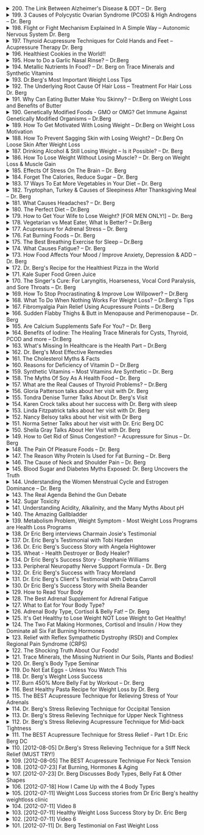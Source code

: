 <details>
<summary>200. The Link Between Alzheimer's Disease & DDT – Dr. Berg</summary><br>

<a href="https://www.youtube.com/watch?v=r1V4FH3QU_g" target="_blank">
    <img src="https://img.youtube.com/vi/r1V4FH3QU_g/maxresdefault.jpg" width="250"
    alt="[Youtube]" onerror="this.style.display='none';">
</a>


</details>

<details>
<summary>199. 3 Causes of Polycystic Ovarian Syndrome (PCOS) & High Androgens – Dr. Berg</summary><br>

<a href="https://www.youtube.com/watch?v=qz4V_oNoclY" target="_blank">
    <img src="https://img.youtube.com/vi/qz4V_oNoclY/maxresdefault.jpg" width="250"
    alt="[Youtube]" onerror="this.style.display='none';">
</a>


</details>

<details>
<summary>198. Flight or Fight Mechanism Explained In A Simple Way – Autonomic Nervous System Dr. Berg</summary><br>

<a href="https://www.youtube.com/watch?v=ktQBLFabQXQ" target="_blank">
    <img src="https://img.youtube.com/vi/ktQBLFabQXQ/maxresdefault.jpg" width="250"
    alt="[Youtube]" onerror="this.style.display='none';">
</a>


</details>

<details>
<summary>197. Thyroid Acupressure Techniques for Cold Hands and Feet – Acupressure Therapy Dr. Berg</summary><br>

<a href="https://www.youtube.com/watch?v=2DnaljPchA8" target="_blank">
    <img src="https://img.youtube.com/vi/2DnaljPchA8/maxresdefault.jpg" width="250"
    alt="[Youtube]" onerror="this.style.display='none';">
</a>


</details>

<details>
<summary>196. Healthiest Cookies in the World!!</summary><br>

<a href="https://www.youtube.com/watch?v=lN4tzAe4L9M" target="_blank">
    <img src="https://img.youtube.com/vi/lN4tzAe4L9M/maxresdefault.jpg" width="250"
    alt="[Youtube]" onerror="this.style.display='none';">
</a>


</details>

<details>
<summary>195. How to Do a Garlic Nasal Rinse? – Dr.Berg</summary><br>

<a href="https://www.youtube.com/watch?v=cNM_NXwOkcQ" target="_blank">
    <img src="https://img.youtube.com/vi/cNM_NXwOkcQ/maxresdefault.jpg" width="250"
    alt="[Youtube]" onerror="this.style.display='none';">
</a>


</details>

<details>
<summary>194. Metallic Nutrients In Food? – Dr. Berg on Trace Minerals and Synthetic Vitamins</summary><br>

<a href="https://www.youtube.com/watch?v=f3sx6VNO0F8" target="_blank">
    <img src="https://img.youtube.com/vi/f3sx6VNO0F8/maxresdefault.jpg" width="250"
    alt="[Youtube]" onerror="this.style.display='none';">
</a>


</details>

<details>
<summary>193. Dr.Berg's Most Important Weight Loss Tips</summary><br>

<a href="https://www.youtube.com/watch?v=-ZkADMLZCuw" target="_blank">
    <img src="https://img.youtube.com/vi/-ZkADMLZCuw/maxresdefault.jpg" width="250"
    alt="[Youtube]" onerror="this.style.display='none';">
</a>


</details>

<details>
<summary>192. The Underlying Root Cause Of Hair Loss – Treatment For Hair Loss Dr. Berg</summary><br>

<a href="https://www.youtube.com/watch?v=tumJRQ01Hmg" target="_blank">
    <img src="https://img.youtube.com/vi/tumJRQ01Hmg/maxresdefault.jpg" width="250"
    alt="[Youtube]" onerror="this.style.display='none';">
</a>


</details>

<details>
<summary>191. Why Can Eating Butter Make You Skinny? – Dr.Berg on Weight Loss and Benefits of Butter</summary><br>

<a href="https://www.youtube.com/watch?v=6iKSL-bpbAM" target="_blank">
    <img src="https://img.youtube.com/vi/6iKSL-bpbAM/maxresdefault.jpg" width="250"
    alt="[Youtube]" onerror="this.style.display='none';">
</a>


</details>

<details>
<summary>190. Genetically Modified Foods - GMO or OMG? Get Immune Against Genetically Modified Organisms – Dr.Berg</summary><br>

<a href="https://www.youtube.com/watch?v=iwcLIUd_WiY" target="_blank">
    <img src="https://img.youtube.com/vi/iwcLIUd_WiY/maxresdefault.jpg" width="250"
    alt="[Youtube]" onerror="this.style.display='none';">
</a>


</details>

<details>
<summary>189. How To Get Motivated With Losing Weight – Dr.Berg on Weight Loss Motivation</summary><br>

<a href="https://www.youtube.com/watch?v=M5FQYKLAOhg" target="_blank">
    <img src="https://img.youtube.com/vi/M5FQYKLAOhg/maxresdefault.jpg" width="250"
    alt="[Youtube]" onerror="this.style.display='none';">
</a>


</details>

<details>
<summary>188. How To Prevent Sagging Skin with Losing Weight? – Dr.Berg On Loose Skin After Weight Loss</summary><br>

<a href="https://www.youtube.com/watch?v=JpmI3Nnyx6o" target="_blank">
    <img src="https://img.youtube.com/vi/JpmI3Nnyx6o/maxresdefault.jpg" width="250"
    alt="[Youtube]" onerror="this.style.display='none';">
</a>


</details>

<details>
<summary>187. Drinking Alcohol & Still Losing Weight – Is it Possible? – Dr. Berg</summary><br>

<a href="https://www.youtube.com/watch?v=8WpaVxsZI1I" target="_blank">
    <img src="https://img.youtube.com/vi/8WpaVxsZI1I/maxresdefault.jpg" width="250"
    alt="[Youtube]" onerror="this.style.display='none';">
</a>


</details>

<details>
<summary>186. How To Lose Weight Without Losing Muscle? – Dr. Berg on Weight Loss & Muscle Gain</summary><br>

<a href="https://www.youtube.com/watch?v=Pp7arrSDs5w" target="_blank">
    <img src="https://img.youtube.com/vi/Pp7arrSDs5w/maxresdefault.jpg" width="250"
    alt="[Youtube]" onerror="this.style.display='none';">
</a>


</details>

<details>
<summary>185. Effects Of Stress On The Brain – Dr. Berg</summary><br>

<a href="https://www.youtube.com/watch?v=kBioeRRPuhg" target="_blank">
    <img src="https://img.youtube.com/vi/kBioeRRPuhg/maxresdefault.jpg" width="250"
    alt="[Youtube]" onerror="this.style.display='none';">
</a>


</details>

<details>
<summary>184. Forget The Calories, Reduce Sugar – Dr. Berg</summary><br>

<a href="https://www.youtube.com/watch?v=gALMXv6KqMo" target="_blank">
    <img src="https://img.youtube.com/vi/gALMXv6KqMo/maxresdefault.jpg" width="250"
    alt="[Youtube]" onerror="this.style.display='none';">
</a>


</details>

<details>
<summary>183. 17 Ways To Eat More Vegetables in Your Diet – Dr. Berg</summary><br>

<a href="https://www.youtube.com/watch?v=fSuvDNeerjs" target="_blank">
    <img src="https://img.youtube.com/vi/fSuvDNeerjs/maxresdefault.jpg" width="250"
    alt="[Youtube]" onerror="this.style.display='none';">
</a>


</details>

<details>
<summary>182. Tryptophan, Turkey & Causes of Sleepiness After Thanksgiving Meal – Dr. Berg</summary><br>

<a href="https://www.youtube.com/watch?v=8qgwmKq-yjA" target="_blank">
    <img src="https://img.youtube.com/vi/8qgwmKq-yjA/maxresdefault.jpg" width="250"
    alt="[Youtube]" onerror="this.style.display='none';">
</a>


</details>

<details>
<summary>181. What Causes Headaches? – Dr. Berg</summary><br>

<a href="https://www.youtube.com/watch?v=0C6zoIgraWs" target="_blank">
    <img src="https://img.youtube.com/vi/0C6zoIgraWs/maxresdefault.jpg" width="250"
    alt="[Youtube]" onerror="this.style.display='none';">
</a>


</details>

<details>
<summary>180. The Perfect Diet – Dr.Berg</summary><br>

<a href="https://www.youtube.com/watch?v=V6bTwOo3H1A" target="_blank">
    <img src="https://img.youtube.com/vi/V6bTwOo3H1A/maxresdefault.jpg" width="250"
    alt="[Youtube]" onerror="this.style.display='none';">
</a>


</details>

<details>
<summary>179. How to Get Your Wife to Lose Weight? [FOR MEN ONLY!] – Dr. Berg</summary><br>

<a href="https://www.youtube.com/watch?v=lKrFgxVTe28" target="_blank">
    <img src="https://img.youtube.com/vi/lKrFgxVTe28/maxresdefault.jpg" width="250"
    alt="[Youtube]" onerror="this.style.display='none';">
</a>


</details>

<details>
<summary>178. Vegetarian vs Meat Eater, What Is Better? – Dr.Berg</summary><br>

<a href="https://www.youtube.com/watch?v=i0-ZWnXBxxc" target="_blank">
    <img src="https://img.youtube.com/vi/i0-ZWnXBxxc/maxresdefault.jpg" width="250"
    alt="[Youtube]" onerror="this.style.display='none';">
</a>


</details>

<details>
<summary>177. Acupressure for Adrenal Stress – Dr. Berg</summary><br>

<a href="https://www.youtube.com/watch?v=3c3fQvTvcqQ" target="_blank">
    <img src="https://img.youtube.com/vi/3c3fQvTvcqQ/maxresdefault.jpg" width="250"
    alt="[Youtube]" onerror="this.style.display='none';">
</a>


</details>

<details>
<summary>176. Fat Burning Foods – Dr. Berg</summary><br>

<a href="https://www.youtube.com/watch?v=HEVJmfvKnwE" target="_blank">
    <img src="https://img.youtube.com/vi/HEVJmfvKnwE/maxresdefault.jpg" width="250"
    alt="[Youtube]" onerror="this.style.display='none';">
</a>


</details>

<details>
<summary>175. The Best Breathing Exercise for Sleep – Dr.Berg</summary><br>

<a href="https://www.youtube.com/watch?v=LnjZQzB3BP8" target="_blank">
    <img src="https://img.youtube.com/vi/LnjZQzB3BP8/maxresdefault.jpg" width="250"
    alt="[Youtube]" onerror="this.style.display='none';">
</a>


</details>

<details>
<summary>174. What Causes Fatigue? – Dr. Berg</summary><br>

<a href="https://www.youtube.com/watch?v=TeCwH6vzjzc" target="_blank">
    <img src="https://img.youtube.com/vi/TeCwH6vzjzc/maxresdefault.jpg" width="250"
    alt="[Youtube]" onerror="this.style.display='none';">
</a>


</details>

<details>
<summary>173. How Food Affects Your Mood / Improve Anxiety, Depression & ADD – Dr. Berg</summary><br>

<a href="https://www.youtube.com/watch?v=9MpeSudXyRs" target="_blank">
    <img src="https://img.youtube.com/vi/9MpeSudXyRs/maxresdefault.jpg" width="250"
    alt="[Youtube]" onerror="this.style.display='none';">
</a>


</details>

<details>
<summary>172. Dr. Berg's Recipe for the Healthiest Pizza in the World</summary><br>

<a href="https://www.youtube.com/watch?v=W8Gtk067h5Y" target="_blank">
    <img src="https://img.youtube.com/vi/W8Gtk067h5Y/maxresdefault.jpg" width="250"
    alt="[Youtube]" onerror="this.style.display='none';">
</a>


</details>

<details>
<summary>171. Kale Super Food Green Juice</summary><br>

<a href="https://www.youtube.com/watch?v=Woad6uGe6m0" target="_blank">
    <img src="https://img.youtube.com/vi/Woad6uGe6m0/maxresdefault.jpg" width="250"
    alt="[Youtube]" onerror="this.style.display='none';">
</a>


</details>

<details>
<summary>170. The Singer's Cure: For Laryngitis, Hoarseness, Vocal Cord Paralysis, and Sore Throats – Dr. Berg</summary><br>

<a href="https://www.youtube.com/watch?v=xypKNntXJv4" target="_blank">
    <img src="https://img.youtube.com/vi/xypKNntXJv4/maxresdefault.jpg" width="250"
    alt="[Youtube]" onerror="this.style.display='none';">
</a>


</details>

<details>
<summary>169. How To Stop Procrastinating & Improve Low Willpower? – Dr.Berg</summary><br>

<a href="https://www.youtube.com/watch?v=Izi-PNI7_Dc" target="_blank">
    <img src="https://img.youtube.com/vi/Izi-PNI7_Dc/maxresdefault.jpg" width="250"
    alt="[Youtube]" onerror="this.style.display='none';">
</a>


</details>

<details>
<summary>168. What To Do When Nothing Works For Weight Loss? – Dr.Berg's Tips</summary><br>

<a href="https://www.youtube.com/watch?v=tmRirTYtaS4" target="_blank">
    <img src="https://img.youtube.com/vi/tmRirTYtaS4/maxresdefault.jpg" width="250"
    alt="[Youtube]" onerror="this.style.display='none';">
</a>


</details>

<details>
<summary>167. Fibromyalgia Pain Relief Using Acupressure Points – Dr.Berg</summary><br>

<a href="https://www.youtube.com/watch?v=uMIa3HNm7ks" target="_blank">
    <img src="https://img.youtube.com/vi/uMIa3HNm7ks/maxresdefault.jpg" width="250"
    alt="[Youtube]" onerror="this.style.display='none';">
</a>


</details>

<details>
<summary>166. Sudden Flabby Thighs & Butt in Menopause and Perimenopause – Dr. Berg</summary><br>

<a href="https://www.youtube.com/watch?v=iuXFE_oIQdM" target="_blank">
    <img src="https://img.youtube.com/vi/iuXFE_oIQdM/maxresdefault.jpg" width="250"
    alt="[Youtube]" onerror="this.style.display='none';">
</a>


</details>

<details>
<summary>165. Are Calcium Supplements Safe For You? – Dr. Berg</summary><br>

<a href="https://www.youtube.com/watch?v=hLP3SnbQvEc" target="_blank">
    <img src="https://img.youtube.com/vi/hLP3SnbQvEc/maxresdefault.jpg" width="250"
    alt="[Youtube]" onerror="this.style.display='none';">
</a>


</details>

<details>
<summary>164. Benefits of Iodine: The Healing Trace Minerals for Cysts, Thyroid, PCOD and more – Dr.Berg</summary><br>

<a href="https://www.youtube.com/watch?v=LpNqXUzwqPs" target="_blank">
    <img src="https://img.youtube.com/vi/LpNqXUzwqPs/maxresdefault.jpg" width="250"
    alt="[Youtube]" onerror="this.style.display='none';">
</a>


</details>

<details>
<summary>163. What's Missing In Healthcare is the Health Part – Dr.Berg</summary><br>

<a href="https://www.youtube.com/watch?v=vOdBZpqay6Q" target="_blank">
    <img src="https://img.youtube.com/vi/vOdBZpqay6Q/maxresdefault.jpg" width="250"
    alt="[Youtube]" onerror="this.style.display='none';">
</a>


</details>

<details>
<summary>162. Dr. Berg's Most Effective Remedies</summary><br>

<a href="https://www.youtube.com/watch?v=MWFAUM9OqYk" target="_blank">
    <img src="https://img.youtube.com/vi/MWFAUM9OqYk/maxresdefault.jpg" width="250"
    alt="[Youtube]" onerror="this.style.display='none';">
</a>


</details>

<details>
<summary>161. The Cholesterol Myths & Facts</summary><br>

<a href="https://www.youtube.com/watch?v=TSqHhy3LEKo" target="_blank">
    <img src="https://img.youtube.com/vi/TSqHhy3LEKo/maxresdefault.jpg" width="250"
    alt="[Youtube]" onerror="this.style.display='none';">
</a>


</details>

<details>
<summary>160. Reasons for Deficiency of Vitamin D – Dr.Berg</summary><br>

<a href="https://www.youtube.com/watch?v=iatYZxyoEkU" target="_blank">
    <img src="https://img.youtube.com/vi/iatYZxyoEkU/maxresdefault.jpg" width="250"
    alt="[Youtube]" onerror="this.style.display='none';">
</a>


</details>

<details>
<summary>159. Synthetic Vitamins – Most Vitamins Are Synthetic – Dr. Berg</summary><br>

<a href="https://www.youtube.com/watch?v=6dbyeQXtCpk" target="_blank">
    <img src="https://img.youtube.com/vi/6dbyeQXtCpk/maxresdefault.jpg" width="250"
    alt="[Youtube]" onerror="this.style.display='none';">
</a>


</details>

<details>
<summary>158. The Myths Of Soy As A Health Food – Dr. Berg</summary><br>

<a href="https://www.youtube.com/watch?v=2BotxbEsPME" target="_blank">
    <img src="https://img.youtube.com/vi/2BotxbEsPME/maxresdefault.jpg" width="250"
    alt="[Youtube]" onerror="this.style.display='none';">
</a>


</details>

<details>
<summary>157. What are the Real Causes of Thyroid Problems? – Dr.Berg</summary><br>

<a href="https://www.youtube.com/watch?v=pm49uFWTYBI" target="_blank">
    <img src="https://img.youtube.com/vi/pm49uFWTYBI/maxresdefault.jpg" width="250"
    alt="[Youtube]" onerror="this.style.display='none';">
</a>


</details>

<details>
<summary>156. Gloria Patterson talks about her visit with Dr. Berg</summary><br>

<a href="https://www.youtube.com/watch?v=R0GKQDJocnU" target="_blank">
    <img src="https://img.youtube.com/vi/R0GKQDJocnU/maxresdefault.jpg" width="250"
    alt="[Youtube]" onerror="this.style.display='none';">
</a>


</details>

<details>
<summary>155. Tondra Denise Turner Talks About Dr. Berg's Visit</summary><br>

<a href="https://www.youtube.com/watch?v=VugA3SZZTbY" target="_blank">
    <img src="https://img.youtube.com/vi/VugA3SZZTbY/maxresdefault.jpg" width="250"
    alt="[Youtube]" onerror="this.style.display='none';">
</a>


</details>

<details>
<summary>154. Karen Crock talks about her success with Dr. Berg with sleep</summary><br>

<a href="https://www.youtube.com/watch?v=E1CijpqYu88" target="_blank">
    <img src="https://img.youtube.com/vi/E1CijpqYu88/maxresdefault.jpg" width="250"
    alt="[Youtube]" onerror="this.style.display='none';">
</a>


</details>

<details>
<summary>153. Linda Fitzpatrick talks about her visit with Dr. Berg</summary><br>

<a href="https://www.youtube.com/watch?v=hq2oIc275WA" target="_blank">
    <img src="https://img.youtube.com/vi/hq2oIc275WA/maxresdefault.jpg" width="250"
    alt="[Youtube]" onerror="this.style.display='none';">
</a>


</details>

<details>
<summary>152. Nancy Belsoy talks about her visit with Dr Berg</summary><br>

<a href="https://www.youtube.com/watch?v=6Ml79LrZUHU" target="_blank">
    <img src="https://img.youtube.com/vi/6Ml79LrZUHU/maxresdefault.jpg" width="250"
    alt="[Youtube]" onerror="this.style.display='none';">
</a>


</details>

<details>
<summary>151. Norma Setner Talks about her visit with Dr. Eric Berg DC</summary><br>

<a href="https://www.youtube.com/watch?v=7DWg-y875CE" target="_blank">
    <img src="https://img.youtube.com/vi/7DWg-y875CE/maxresdefault.jpg" width="250"
    alt="[Youtube]" onerror="this.style.display='none';">
</a>


</details>

<details>
<summary>150. Sheila Gray Talks About Her Visit with Dr. Berg</summary><br>

<a href="https://www.youtube.com/watch?v=36TS6v9YQnU" target="_blank">
    <img src="https://img.youtube.com/vi/36TS6v9YQnU/maxresdefault.jpg" width="250"
    alt="[Youtube]" onerror="this.style.display='none';">
</a>


</details>

<details>
<summary>149. How to Get Rid of Sinus Congestion? – Acupressure for Sinus – Dr. Berg</summary><br>

<a href="https://www.youtube.com/watch?v=B_Y-ceKnSYI" target="_blank">
    <img src="https://img.youtube.com/vi/B_Y-ceKnSYI/maxresdefault.jpg" width="250"
    alt="[Youtube]" onerror="this.style.display='none';">
</a>


</details>

<details>
<summary>148. The Pain Of Pleasure Foods – Dr. Berg</summary><br>

<a href="https://www.youtube.com/watch?v=7INJsjZwSQ8" target="_blank">
    <img src="https://img.youtube.com/vi/7INJsjZwSQ8/maxresdefault.jpg" width="250"
    alt="[Youtube]" onerror="this.style.display='none';">
</a>


</details>

<details>
<summary>147. The Reason Why Protein Is Used for Fat Burning – Dr. Berg</summary><br>

<a href="https://www.youtube.com/watch?v=xGZZESrXSgw" target="_blank">
    <img src="https://img.youtube.com/vi/xGZZESrXSgw/maxresdefault.jpg" width="250"
    alt="[Youtube]" onerror="this.style.display='none';">
</a>


</details>

<details>
<summary>146. The Cause of Neck and Shoulder Pain – Dr. Berg</summary><br>

<a href="https://www.youtube.com/watch?v=jcrii9_Um0I" target="_blank">
    <img src="https://img.youtube.com/vi/jcrii9_Um0I/maxresdefault.jpg" width="250"
    alt="[Youtube]" onerror="this.style.display='none';">
</a>


</details>

<details>
<summary>145. Blood Sugar and Diabetes Myths Exposed: Dr. Berg Uncovers the Truth</summary><br>

<a href="https://www.youtube.com/watch?v=P7fHYSyvxU0" target="_blank">
    <img src="https://img.youtube.com/vi/P7fHYSyvxU0/maxresdefault.jpg" width="250"
    alt="[Youtube]" onerror="this.style.display='none';">
</a>


</details>

<details>
<summary>144. Understanding the Women Menstrual Cycle and Estrogen Dominance – Dr. Berg</summary><br>

<a href="https://www.youtube.com/watch?v=wWGzfNaVHiE" target="_blank">
    <img src="https://img.youtube.com/vi/wWGzfNaVHiE/maxresdefault.jpg" width="250"
    alt="[Youtube]" onerror="this.style.display='none';">
</a>


</details>

<details>
<summary>143. The Real Agenda Behind the Gun Debate</summary><br>

<a href="https://www.youtube.com/watch?v=14FhxVeAnwM" target="_blank">
    <img src="https://img.youtube.com/vi/14FhxVeAnwM/maxresdefault.jpg" width="250"
    alt="[Youtube]" onerror="this.style.display='none';">
</a>


</details>

<details>
<summary>142. Sugar Toxicity</summary><br>

<a href="https://www.youtube.com/watch?v=HWI1TljBsaw" target="_blank">
    <img src="https://img.youtube.com/vi/HWI1TljBsaw/maxresdefault.jpg" width="250"
    alt="[Youtube]" onerror="this.style.display='none';">
</a>


</details>

<details>
<summary>141. Understanding Acidity, Alkalinity, and the Many Myths About pH</summary><br>

<a href="https://www.youtube.com/watch?v=dqFGhA0hz3o" target="_blank">
    <img src="https://img.youtube.com/vi/dqFGhA0hz3o/maxresdefault.jpg" width="250"
    alt="[Youtube]" onerror="this.style.display='none';">
</a>


</details>

<details>
<summary>140. The Amazing Gallbladder</summary><br>

<a href="https://www.youtube.com/watch?v=qQhqjoUinUA" target="_blank">
    <img src="https://img.youtube.com/vi/qQhqjoUinUA/maxresdefault.jpg" width="250"
    alt="[Youtube]" onerror="this.style.display='none';">
</a>


</details>

<details>
<summary>139. Metabolism Problem, Weight Symptom - Most Weight Loss Programs are Health Loss Programs</summary><br>

<a href="https://www.youtube.com/watch?v=Va476cehZ8s" target="_blank">
    <img src="https://img.youtube.com/vi/Va476cehZ8s/maxresdefault.jpg" width="250"
    alt="[Youtube]" onerror="this.style.display='none';">
</a>


</details>

<details>
<summary>138. Dr Eric Berg interviews Charmain Josie's Testimonial</summary><br>

<a href="https://www.youtube.com/watch?v=AhcSWV7d4Ko" target="_blank">
    <img src="https://img.youtube.com/vi/AhcSWV7d4Ko/maxresdefault.jpg" width="250"
    alt="[Youtube]" onerror="this.style.display='none';">
</a>


</details>

<details>
<summary>137. Dr. Eric Berg's Testimonial with Tobi Harden</summary><br>

<a href="https://www.youtube.com/watch?v=PhBAzuKxob8" target="_blank">
    <img src="https://img.youtube.com/vi/PhBAzuKxob8/maxresdefault.jpg" width="250"
    alt="[Youtube]" onerror="this.style.display='none';">
</a>


</details>

<details>
<summary>136. Dr. Eric Berg's Success Story with Angela Hightower</summary><br>

<a href="https://www.youtube.com/watch?v=Hub-MpPIjr0" target="_blank">
    <img src="https://img.youtube.com/vi/Hub-MpPIjr0/maxresdefault.jpg" width="250"
    alt="[Youtube]" onerror="this.style.display='none';">
</a>


</details>

<details>
<summary>135. Wheat - Health Destroyer or Body Healer?</summary><br>

<a href="https://www.youtube.com/watch?v=hK111hngfoc" target="_blank">
    <img src="https://img.youtube.com/vi/hK111hngfoc/maxresdefault.jpg" width="250"
    alt="[Youtube]" onerror="this.style.display='none';">
</a>


</details>

<details>
<summary>134. Dr Eric Berg's Success Story - Stephanie Williams</summary><br>

<a href="https://www.youtube.com/watch?v=p2dCU4tc634" target="_blank">
    <img src="https://img.youtube.com/vi/p2dCU4tc634/maxresdefault.jpg" width="250"
    alt="[Youtube]" onerror="this.style.display='none';">
</a>


</details>

<details>
<summary>133. Peripheral Neuropathy Nerve Support Formula - Dr. Berg</summary><br>

<a href="https://www.youtube.com/watch?v=QQWTSa9vT7E" target="_blank">
    <img src="https://img.youtube.com/vi/QQWTSa9vT7E/maxresdefault.jpg" width="250"
    alt="[Youtube]" onerror="this.style.display='none';">
</a>


</details>

<details>
<summary>132. Dr. Eric Berg's Success with Tracy Moreland</summary><br>

<a href="https://www.youtube.com/watch?v=cD_llOyLXo0" target="_blank">
    <img src="https://img.youtube.com/vi/cD_llOyLXo0/maxresdefault.jpg" width="250"
    alt="[Youtube]" onerror="this.style.display='none';">
</a>


</details>

<details>
<summary>131. Dr. Eric Berg's Client's Testimonial with Debra Carroll</summary><br>

<a href="https://www.youtube.com/watch?v=6VSg3gebcO0" target="_blank">
    <img src="https://img.youtube.com/vi/6VSg3gebcO0/maxresdefault.jpg" width="250"
    alt="[Youtube]" onerror="this.style.display='none';">
</a>


</details>

<details>
<summary>130. Dr Eric Berg's Success Story with Sheila Beander</summary><br>

<a href="https://www.youtube.com/watch?v=fgm4GQAlVIc" target="_blank">
    <img src="https://img.youtube.com/vi/fgm4GQAlVIc/maxresdefault.jpg" width="250"
    alt="[Youtube]" onerror="this.style.display='none';">
</a>


</details>

<details>
<summary>129. How to Read Your Body</summary><br>

<a href="https://www.youtube.com/watch?v=VaUAe-csKjY" target="_blank">
    <img src="https://img.youtube.com/vi/VaUAe-csKjY/maxresdefault.jpg" width="250"
    alt="[Youtube]" onerror="this.style.display='none';">
</a>


</details>

<details>
<summary>128. The Best Adrenal Supplement for Adrenal Fatigue</summary><br>

<a href="https://www.youtube.com/watch?v=f0G3PtnI0YY" target="_blank">
    <img src="https://img.youtube.com/vi/f0G3PtnI0YY/maxresdefault.jpg" width="250"
    alt="[Youtube]" onerror="this.style.display='none';">
</a>


</details>

<details>
<summary>127. What to Eat for Your Body Type?</summary><br>

<a href="https://www.youtube.com/watch?v=xvOwfkg9p2o" target="_blank">
    <img src="https://img.youtube.com/vi/xvOwfkg9p2o/maxresdefault.jpg" width="250"
    alt="[Youtube]" onerror="this.style.display='none';">
</a>


</details>

<details>
<summary>126. Adrenal Body Type, Cortisol & Belly Fat! – Dr. Berg</summary><br>

<a href="https://www.youtube.com/watch?v=_SNUm2EqXOs" target="_blank">
    <img src="https://img.youtube.com/vi/_SNUm2EqXOs/maxresdefault.jpg" width="250"
    alt="[Youtube]" onerror="this.style.display='none';">
</a>


</details>

<details>
<summary>125. It's Get Healthy to Lose Weight NOT Lose Weight to Get Healthy!</summary><br>

<a href="https://www.youtube.com/watch?v=yXEpjTny9bg" target="_blank">
    <img src="https://img.youtube.com/vi/yXEpjTny9bg/maxresdefault.jpg" width="250"
    alt="[Youtube]" onerror="this.style.display='none';">
</a>


</details>

<details>
<summary>124. The Two Fat Making Hormones, Cortisol and Insulin / How they Dominate all Six Fat Burning Hormones</summary><br>

<a href="https://www.youtube.com/watch?v=_EdejK5Tl1Q" target="_blank">
    <img src="https://img.youtube.com/vi/_EdejK5Tl1Q/maxresdefault.jpg" width="250"
    alt="[Youtube]" onerror="this.style.display='none';">
</a>


</details>

<details>
<summary>123. Relief with Reflex Sympathetic Dystrophy (RSD) and Complex Regional Pain Syndrome (CRPS)</summary><br>

<a href="https://www.youtube.com/watch?v=fSO772BFO34" target="_blank">
    <img src="https://img.youtube.com/vi/fSO772BFO34/maxresdefault.jpg" width="250"
    alt="[Youtube]" onerror="this.style.display='none';">
</a>


</details>

<details>
<summary>122. The Shocking Truth About Our Foods!</summary><br>

<a href="https://www.youtube.com/watch?v=13zda4sCWzI" target="_blank">
    <img src="https://img.youtube.com/vi/13zda4sCWzI/maxresdefault.jpg" width="250"
    alt="[Youtube]" onerror="this.style.display='none';">
</a>


</details>

<details>
<summary>121. Trace Minerals, the Missing Nutrient in Our Soils, Plants and Bodies!</summary><br>

<a href="https://www.youtube.com/watch?v=odLJW1KXfqw" target="_blank">
    <img src="https://img.youtube.com/vi/odLJW1KXfqw/maxresdefault.jpg" width="250"
    alt="[Youtube]" onerror="this.style.display='none';">
</a>


</details>

<details>
<summary>120. Dr. Berg's Body Type Seminar</summary><br>

<a href="https://www.youtube.com/watch?v=_m-R4RqRQqM" target="_blank">
    <img src="https://img.youtube.com/vi/_m-R4RqRQqM/maxresdefault.jpg" width="250"
    alt="[Youtube]" onerror="this.style.display='none';">
</a>


</details>

<details>
<summary>119. Do Not Eat Eggs - Unless You Watch This</summary><br>

<a href="https://www.youtube.com/watch?v=ujZKXeCrA5g" target="_blank">
    <img src="https://img.youtube.com/vi/ujZKXeCrA5g/maxresdefault.jpg" width="250"
    alt="[Youtube]" onerror="this.style.display='none';">
</a>


</details>

<details>
<summary>118. Dr. Berg's Weight Loss Success</summary><br>

<a href="https://www.youtube.com/watch?v=XJvdK3W2QIM" target="_blank">
    <img src="https://img.youtube.com/vi/XJvdK3W2QIM/maxresdefault.jpg" width="250"
    alt="[Youtube]" onerror="this.style.display='none';">
</a>


</details>

<details>
<summary>117. Burn 450% More Belly Fat by Workout – Dr. Berg</summary><br>

<a href="https://www.youtube.com/watch?v=cxcMJtFizRU" target="_blank">
    <img src="https://img.youtube.com/vi/cxcMJtFizRU/maxresdefault.jpg" width="250"
    alt="[Youtube]" onerror="this.style.display='none';">
</a>


</details>

<details>
<summary>116. Best Healthy Pasta Recipe for Weight Loss by Dr. Berg</summary><br>

<a href="https://www.youtube.com/watch?v=e49u3rYp9vU" target="_blank">
    <img src="https://img.youtube.com/vi/e49u3rYp9vU/maxresdefault.jpg" width="250"
    alt="[Youtube]" onerror="this.style.display='none';">
</a>


</details>

<details>
<summary>115. The BEST Acupressure Technique for Relieving Stress of Your Adrenals</summary><br>

<a href="https://www.youtube.com/watch?v=U_VFR0HZs7g" target="_blank">
    <img src="https://img.youtube.com/vi/U_VFR0HZs7g/maxresdefault.jpg" width="250"
    alt="[Youtube]" onerror="this.style.display='none';">
</a>


</details>

<details>
<summary>114. Dr. Berg's Stress Relieving Technique for Occipital Tension</summary><br>

<a href="https://www.youtube.com/watch?v=mVmgz9oVUo4" target="_blank">
    <img src="https://img.youtube.com/vi/mVmgz9oVUo4/maxresdefault.jpg" width="250"
    alt="[Youtube]" onerror="this.style.display='none';">
</a>


</details>

<details>
<summary>113. Dr. Berg's Stress Relieving Technique for Upper Neck Tightness</summary><br>

<a href="https://www.youtube.com/watch?v=SC0kh6n8ZzQ" target="_blank">
    <img src="https://img.youtube.com/vi/SC0kh6n8ZzQ/maxresdefault.jpg" width="250"
    alt="[Youtube]" onerror="this.style.display='none';">
</a>


</details>

<details>
<summary>112. Dr. Berg's Stress Relieving Acupressure Technique for Mid-back Tightness</summary><br>

<a href="https://www.youtube.com/watch?v=9qLCLBnnEWs" target="_blank">
    <img src="https://img.youtube.com/vi/9qLCLBnnEWs/maxresdefault.jpg" width="250"
    alt="[Youtube]" onerror="this.style.display='none';">
</a>


</details>

<details>
<summary>111. The BEST Acupressure Technique for Stress Relief - Part 1 Dr. Eric Berg DC</summary><br>

<a href="https://www.youtube.com/watch?v=u5eWshrxBCY" target="_blank">
    <img src="https://img.youtube.com/vi/u5eWshrxBCY/maxresdefault.jpg" width="250"
    alt="[Youtube]" onerror="this.style.display='none';">
</a>


</details>

<details>
<summary>110. [2012-08-05] Dr.Berg's Stress Relieving Technique for a Stiff Neck Relief (MUST TRY!)</summary><br>

<a href="https://www.youtube.com/watch?v=F4IRIIh3QNo" target="_blank">
    <img src="https://img.youtube.com/vi/F4IRIIh3QNo/maxresdefault.jpg" width="250"
    alt="[Youtube]" onerror="this.style.display='none';">
</a>


</details>

<details>
<summary>109. [2012-08-05] The BEST Acupressure Technique For Neck Tension</summary><br>

<a href="https://www.youtube.com/watch?v=Y45YoqRD1Bw" target="_blank">
    <img src="https://img.youtube.com/vi/Y45YoqRD1Bw/maxresdefault.jpg" width="250"
    alt="[Youtube]" onerror="this.style.display='none';">
</a>

### 核心主題  
1. 介紹一種消除頸部壓力的技巧，以改善睡眠品質。  

### 主要觀念  
1. 頭項部位的壓力積累會影響睡眠質量。  
2. 放松颈部肌肉是缓解压力的关键方法。  

### 問題原因  
1. 頸部僵硬或受傷導致壓力積累，影響睡眠。  
2. 日常生活中的壓力容易在身體中積累，特別是在頭頸部位。  

### 解決方法  
1. 使用特定按壓點進行自我按摩：  
   - 按摩位置：頭項部位的兩個特定穴位（文中未明確具體穴道名稱）。  
   - 按摩方式：使用拇指 pads 輕輕按壓，保持约2分鐘。  
   - 可選擇坐姿或躺姿進行按壓，躺姿更易於利用重力增加壓力效果。  

2. 使用按摩工具作為輔助（此點將在另一個視頻中詳細介紹）。  

### 健康建議  
1. 每天睡覺前花約5分鐘進行此項技術，幫助釋放全天累積的壓力。  
2. 定期 practicum 這些技巧，以維持身體和心理的健康狀態。  

### 結論  
1. 此方法是一種簡單有效的自我護理技術，適合日常使用。  
2. 頸部放鬆不僅改善睡眠，還能整體提升身心健康。
</details>

<details>
<summary>108. [2012-07-23] Fat Burning, Hormones & Aging</summary><br>

<a href="https://www.youtube.com/watch?v=T-5AGcCV1W0" target="_blank">
    <img src="https://img.youtube.com/vi/T-5AGcCV1W0/maxresdefault.jpg" width="250"
    alt="[Youtube]" onerror="this.style.display='none';">
</a>

### 核心主題  
- 年齡對代謝率及體重管理的影響。  

### 主要觀念  
1. **年齡導致代謝減慢**：隨著年齡增長，激素變化和代謝率降低，使體重管理變得更具挑戰性。  
2. **傳統 diet 的限制**：大多數 diet 輕視年齡因素，未能有效解決根本問題。  

### 問題原因  
1. **激素失衡**：六種燃脂激素（如腎上腺素、去甲腎上腺素等）和三種儲脂激素（如胰島素）的不平衡是導致體重增加的主要原因之一。  
2. **短期燃脂效果 vs 長期代謝健康**：許多 weight loss 程序僅著眼於短時間內的體重下降，卻忽略了恢復健康的代謝功能。  
3. **不良飲食習慣**：高糖、高精製碳水化合物的攝入會誘發胰島素等激素，阻礙脂肪燃燒。  

### 解決方法  
1. **激發六種燃脂激素**：通過適當的運動和飲食結構，刺激腎上腺素、去甲腎上腺素等激素的分泌，促進脂肪燃燒。  
2. **抑制三種儲脂激素**：避免誘導胰島素等儲脂激素的過度分泌，降低體脂累積風險。  
3. **恢復代謝健康**：通過飲食調整和運動，修復被損壞的代謝功能，提升整體燃脂效率。  

### 健康建議  
1. **飲食結構**：摒棄高糖、高精製碳水化合物的飲食，選擇低血糖指數（GI）的食物，保持血糖穩定。  
2. **運動模式**：結合有氧運動和力量訓練，避免過度單一化，以激發多種燃脂激素的作用。  
3. **生活習慣**：保持規律作息，避免熬夜和壓力過大，以維持激素平衡。  

### 結論  
- 年齡導致的體重管理挑戰可以通過激發燃脂激素、抑制儲脂激素及恢復代謝健康來克服。  
- 避免依賴短期 diet，轉向整體健康的生活方式，才能實現長效且健康的體重管理。
</details>

<details>
<summary>107. [2012-07-23] Dr. Berg Discusses Body Types, Belly Fat & Other Shapes</summary><br>

<a href="https://www.youtube.com/watch?v=6huEl-z3uPE" target="_blank">
    <img src="https://img.youtube.com/vi/6huEl-z3uPE/maxresdefault.jpg" width="250"
    alt="[Youtube]" onerror="this.style.display='none';">
</a>

### 文章重點整理

#### 核心主題
- 身體脂肪分佈與荷爾蒙之間的關聯。
- 不同體型的人適合不同的減脂和健康管理方式。
- 綠茶抗壓、降低皮質醇的方法及其重要性。

#### 主要觀念
1. **身體脂肪類型**  
   - 一個人的體型主要由其荷爾蒙狀況決定，分為四種典型體型： adrenal（腎上腺型）、liver（肝臟型）、ovary（卵巢型）和thyroid（甲狀腺型）。每種體型的脂肪分佈和減脂方式不同。
   - 腹部肥胖主要與皮質醇（cortisol）相關，而臀部積累脂肪則與雌激素（estrogen）有關。

2. **荷爾蒙與健康問題**  
   - 高皮質醇水平會導致肌肉萎縮和肌力下降。
   - 更年期後，卵巢功能減退，腎上腺負擔加重，引發膠原蛋白流失、肌肉量減少和皮膚鬆弛。

3. **壓力管理的重要性**  
   - 經長期累積的壓力會影響身體橢мон狀態，干擾脂肪燃燒。
   - 降低皮質醇水平是針對腹部肥胖的關鍵。

#### 問題原因
- 市面上大部分減脂計劃未考慮個體荷爾蒙狀況和壓力水平。
- 經濟壓力、工作壓力、家庭問題等長期壓力會影響身體健康，導致脂肪囤積和肌肉萎縮。

#### 解決方法
1. **針對性減肥策略**  
   - 根據個人脂肪分佈和荷爾蒙狀況制定減脂計劃。  
     - 腹部肥胖者需降低皮質醇水平。
     - 臥推訓練能有效提高肌力和肌肉緊實度。

2. **壓力管理技術**  
   - 使用自發的壓力釋放技巧（如特定按壓法），清除長期累積的壓力。  
   - 保持良好的心理狀態，減少壓力對身體的負面影響。

3. **生活方式調整**  
   - 適當運動：選擇適合自己體型的運動方式，避免過度強化的訓練。
   - 良好的睡眠習慣：確保充足的睡眠時間，提升身體修復能力。

#### 健康建議
1. 了解自己的荷爾蒙狀況和脂肪分佈類型，制定個化減脂計劃。  
2. 減少生活壓力，積極管理情緒，通過適當的方式釋放壓力。  
3. 避免過度節食或錯誤的ダイエット方法，選擇科學合理的飲食結構。  
4. 定期進行身體檢查，及時發現並處理健康問題。

#### 總結
- 身體脂肪分佈與荷爾蒙密切相關，不同體型需採取不同的健康管理方式。
- 長期壓力會干擾脂肪燃燒和肌肉生長，降低皮質醇水平是關鍵。
- 通過壓力管理技術、適當運動和健康飲食，可以有效改善身體狀態，實現減脂目標。
</details>

<details>
<summary>106. [2012-07-18] How I Came Up with the 4 Body Types</summary><br>

<a href="https://www.youtube.com/watch?v=VeNlbaZaR3M" target="_blank">
    <img src="https://img.youtube.com/vi/VeNlbaZaR3M/maxresdefault.jpg" width="250"
    alt="[Youtube]" onerror="this.style.display='none';">
</a>

### 核心主題  
- 探讨不同体型与健康问题之间的关系，特别是脂肪分布与内分泌系统功能障碍的联系。  

### 主要觀念  
1. 不同体型的人对饮食和运动的反应存在差异，某些体型（如腹部脂肪堆积）可能与激素失衡有关。  
2. 脂肪在特定区域的积累可能是内分泌系统的信号，反映体内某些腺体的功能异常。  
3. 激素失衡可能导致多种健康问题，包括代谢综合征、血糖调节障碍和慢性炎症等。  

### 問題原因  
1. 个体差异导致对传统饮食和运动计划反应不一，部分人难以通过常规方法减重或改善体型。  
2. 腺体功能异常（如肾上腺、甲状腺、肝脏和卵巢问题）可能导致特定体型的形成。  
3. 高皮质醇水平（与压力相关）可能促进腹部脂肪积累，作为“生存机制”。  

### 解決方法  
1. 根据个体体型和腺体功能异常设计针对性的健康管理计划。  
2. 通过调整饮食、补充特定营养素和适当锻炼来修复腺体功能：  
   - 肾上腺：增加维生素C摄入，减少压力刺激。  
   - 甲状腺：补充碘和海藻类食物。  
   - 卵巢：食用十字花科蔬菜以支持卵巢健康。  
   - 肝脏：通过摄入深绿色叶菜帮助排毒和减轻水肿。  

### 健康建議  
1. 识别自身体型特征，了解可能的内分泌问题。  
2. 针对特定腺体功能异常调整饮食，例如：  
   - 肾上腺型：减少糖分和咖啡因摄入，增加抗压力食物如坚果和深色蔬菜。  
   - 甲状腺型：避免致甲状腺肿物质（如大豆制品），增加碘摄入。  
   - 卵巢型：多吃富含抗氧化剂的食物以支持生殖健康。  
3. 结合适度的运动，避免过度锻炼导致激素进一步紊乱。  

### 總結  
- 身体形态和脂肪分布并非 solely由饮食和运动决定，而是受内分泌系统功能的影响。  
- 通过识别特定体型及其潜在的腺体问题，可以制定个性化的健康管理策略，从而更有效地改善体型和整体健康状况。
</details>

<details>
<summary>105. [2012-07-11] Weight Loss Success stories from Dr Eric Berg's healthy weightloss clinic</summary><br>

<a href="https://www.youtube.com/watch?v=2yLcn5Rxw9A" target="_blank">
    <img src="https://img.youtube.com/vi/2yLcn5Rxw9A/maxresdefault.jpg" width="250"
    alt="[Youtube]" onerror="this.style.display='none';">
</a>

### Core Theme (核心主題)
1. The individual is experiencing a positive transformation in their health and well-being.
2. There is a focus on gaining knowledge about the body and adopting healthier habits.

---

### Major Concepts (主要观念)
1. Increased energy levels due to improved health practices.
2. Enhanced awareness of the importance of nutrition and rest.
3. Reduction in pain through the application of specific techniques.
4. Positive emotional response to the changes, including excitement and satisfaction.

---

### Issues or Concerns Addressed (问题或关注点)
1.过去的不良饮食习惯和缺乏休息导致能量水平低。
2. 疼痛可能是由于之前的生活方式或健康问题引起的。

---

### Solutions or Interventions (解决方案或干预措施)
1. Adoption of healthier eating habits through increased awareness.
2. Implementation of better rest and sleep patterns.
3. Utilization of specific techniques to reduce pain and improve physical well-being.

---

### Health Recommendations (健康建议)
1. Continue practicing mindful eating by choosing nutrient-rich foods.
2. Prioritize adequate rest and maintain a consistent sleep schedule.
3. Regularly engage in activities or therapies that provide pain relief and enhance physical comfort.

---

### Conclusion (结论)
1. The individual is making significant strides toward improving their health and overall quality of life.
2. The techniques and knowledge gained have had a positive impact, leading to reduced pain and increased energy levels.
3. Consistency in applying these practices is expected to yield long-term benefits for the individual's well-being.
</details>

<details>
<summary>104. [2012-07-11] Video 8</summary><br>

<a href="https://www.youtube.com/watch?v=mpemNGOgp2o" target="_blank">
    <img src="https://img.youtube.com/vi/mpemNGOgp2o/maxresdefault.jpg" width="250"
    alt="[Youtube]" onerror="this.style.display='none';">
</a>

### 核心主題  
- 按摩therapy對壓力管理和身體健康的影響。  

### 主要觀念  
- 按摩 therapy 能夠 relief 經絡 pressure points，從而降低 stress 感覺。  
- 適當的按摩 therapy 可以改善肩部 injury 的症狀。  

### 問題原因  
- 長期以來，受試者因肩部傷害無法comfortably趴睡，影響睡眠品質。  

### 解決方法  
- 接受針對肩部的按摩 therapy，特別是按壓 pressure points，以緩解肩部 tension 和 pain。  

### 健康建議  
- 定期進行全身性按摩，尤其針對容易積累壓力的部位（如肩膀）。  
- 在專業人員指導下進行按摩 therapy，以確保安全和效果。  

### 結論  
- 按摩 therapy 不僅能有效管理壓力，還能幫助恢復受損部位的功能，提升整體生活品質。
</details>

<details>
<summary>103. [2012-07-11] Healthy Weight Loss Success Story by Dr. Eric Berg</summary><br>

<a href="https://www.youtube.com/watch?v=LjgvA4v6FAo" target="_blank">
    <img src="https://img.youtube.com/vi/LjgvA4v6FAo/maxresdefault.jpg" width="250"
    alt="[Youtube]" onerror="this.style.display='none';">
</a>

### 核心主題
- 論述心理健康的重要性及其改善的可能性。

### 主要觀念
- 心理健康問題不應被視為無法改變的長期負擔。
- 可以通過日常的努力和積極的思維來改善心理狀態。
- 每天的微小進步對整體心理健康有著正面影響。

### 問題原因
- 人們常因錯誤認知而認為心理問題會持續惡化，缺乏信心去面對和改善。
- 社會對心理健康的污名化可能導致個體拒絕尋求幫助或相信恢復的可能性。

### 解決方法
1. **積極思維**：adopt a positive mindset and believe in the possibility of improvement.
2. **日常努力**：consistent daily efforts to manage mental health, such as practicing mindfulness or engaging in healthy activities.
3. **尋求支持**：seeking professional help or support from loved ones can significantly aid recovery.

### 健康建議
- 舉動身體活動以促進心理健康。
- 遵循健康的生活方式，包括均衡飲食和充足睡眠。
- 學會壓力管理技巧，如冥想、深呼吸或瑜伽。

### 結論
- 心理健康恢復是可能的，且每天的小步驟積累起來可以帶來顯著的改善。
- 鼓勵個體保持積極心態，主動尋求幫助，并堅持健康的日常生活方式以促進心理康複。
</details>

<details>
<summary>102. [2012-07-11] Video 6</summary><br>

<a href="https://www.youtube.com/watch?v=VpHvVSh1gms" target="_blank">
    <img src="https://img.youtube.com/vi/VpHvVSh1gms/maxresdefault.jpg" width="250"
    alt="[Youtube]" onerror="this.style.display='none';">
</a>

### 核心主題
- 記述個人睡眠質量的變化及其對生活和健康的影響。

### 主要觀念
1. 過去睡眠不足，每晚只睡3到5小時。
2. 現階段已開始重視並確保充足的睡眠時間（8至9小時）。
3. 早起進行晨跑以保持健康生活方式。

### 問題原因
- 過去的睡眠不足可能與壓力、作息不規律或其他健康問題相關。

### 解決方法
1. 調整睡覺時間，確保每天獲得充足的睡眠。
2. 建立規則的睡眠習慣，例如固定的就寢和起床時間。

### 健康建議
1. 維持良好的睡眠衛生，如避免使用電子產品、保持卧室安靜舒適等。
2. 平衡工作與休息，避免過度消耗體力和精神。
3. 定期進行身體活動，如晨跑，以促進整晚的深度睡眠。

### 结論
- 通過改善睡眠質量，個人能夠更好地應對日常挑戰，提升整體健康水平。
</details>

<details>
<summary>101. [2012-07-11] Dr. Berg Testimonial on Fast Weight Loss</summary><br>

<a href="https://www.youtube.com/watch?v=9EObAxl1bZs" target="_blank">
    <img src="https://img.youtube.com/vi/9EObAxl1bZs/maxresdefault.jpg" width="250"
    alt="[Youtube]" onerror="this.style.display='none';">
</a>

### 核心主題
- 身體形態和健康狀況的改善  
- 運動能力的提升  

### 主要觀念
1. 尽管体重没有明显下降，但体脂减少导致身体线条更紧致。  
2. 增加了日常步行量（如每天10-15英里），且膝盖问题得到缓解。  
3. 整体活力和生活质量显著提升。  

### 問題原因
- 过去可能存在体重过重或体脂较高导致的膝关节压力。  
- 日常活动受限，影响了整体健康状态。  

### 解決方法
1. 通过减脂改善身体 Composition（體成分），减轻膝关节负担。  
2. 增加有氧运动（如步行）以提升心肺功能和增强肌肉力量。  
3. 维持规律的运动习惯，逐步提高运动强度和距离。  

### 健康建議
1. 定期進行身體成份分析，-monitoring 体脂變化而非单纯关注体重。  
2. 渐进式增加運動強度，避免 sudden overload 可能導致傷害。  
3. 維持均衡飲食，确保營養攝取充足以支撐運動需求。  
4. 定期進行健康檢查，特別是關節健康狀況的評估。  

### 結論
- 减少体脂和增加运动量有效改善了身體橢圓體和整體活力。  
- 運動能力的提升（如長距離步行不再困難）展示了持續運動帶來的顯著益處。  
- 建議進一步維持健康習慣，以實現長期的身體健康和生活質量提升。
</details>

